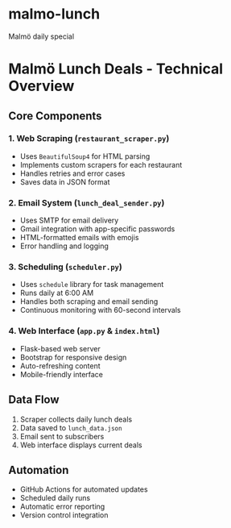 # malmo-lunch
Malmö daily special 

# Malmö Lunch Deals - Technical Overview

## Core Components

### 1. Web Scraping (`restaurant_scraper.py`)
- Uses `BeautifulSoup4` for HTML parsing
- Implements custom scrapers for each restaurant
- Handles retries and error cases
- Saves data in JSON format

### 2. Email System (`lunch_deal_sender.py`)
- Uses SMTP for email delivery
- Gmail integration with app-specific passwords
- HTML-formatted emails with emojis
- Error handling and logging

### 3. Scheduling (`scheduler.py`)
- Uses `schedule` library for task management
- Runs daily at 6:00 AM
- Handles both scraping and email sending
- Continuous monitoring with 60-second intervals

### 4. Web Interface (`app.py` & `index.html`)
- Flask-based web server
- Bootstrap for responsive design
- Auto-refreshing content
- Mobile-friendly interface

## Data Flow
1. Scraper collects daily lunch deals
2. Data saved to `lunch_data.json`
3. Email sent to subscribers
4. Web interface displays current deals

## Automation
- GitHub Actions for automated updates
- Scheduled daily runs
- Automatic error reporting
- Version control integration


